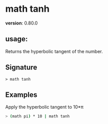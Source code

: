 # math tanh

**version**: 0.80.0

## **usage**:

Returns the hyperbolic tangent of the number.

## Signature

`> math tanh `

## Examples

Apply the hyperbolic tangent to 10\*π

```bash
> (math pi) * 10 | math tanh
```
